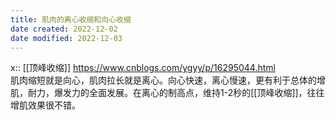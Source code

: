```yaml
---
title: 肌肉的离心收缩和向心收缩
date created: 2022-12-02
date modified: 2022-12-03
---
```

x:: [[顶峰收缩]]
https://www.cnblogs.com/ygyy/p/16295044.html  
肌肉缩短就是向心，肌肉拉长就是离心。向心快速，离心慢速，更有利于总体的增肌，耐力，爆发力的全面发展。在离心的制高点，维持1-2秒的[[顶峰收缩]]，往往增肌效果很不错。
